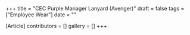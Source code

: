 +++
title = "CEC Purple Manager Lanyard (Avenger)"
draft = false
tags = ["Employee Wear"]
date = ""

[Article]
contributors = []
gallery = []
+++